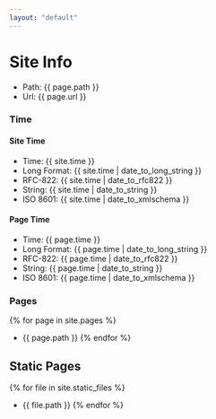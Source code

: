 ```yaml
---
layout: "default"
---
```


# Site Info

- Path: {{ page.path }}
- Url: {{ page.url }}

### Time
#### Site Time
- Time: {{ site.time }}
- Long Format: {{ site.time | date_to_long_string }}
- RFC-822: {{ site.time | date_to_rfc822 }}
- String: {{ site.time | date_to_string }}
- ISO 8601: {{ site.time | date_to_xmlschema }}

#### Page Time
- Time: {{ page.time }}
- Long Format: {{ page.time | date_to_long_string }}
- RFC-822: {{ page.time | date_to_rfc822 }}
- String: {{ page.time | date_to_string }}
- ISO 8601: {{ page.time | date_to_xmlschema }}

### Pages
{% for page in site.pages %}
- {{ page.path }}
{% endfor %}

## Static Pages
{% for file in site.static_files %}
- {{ file.path }}
{% endfor %}
